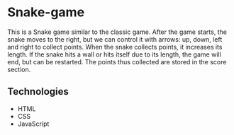 # Snake-game
This is a Snake game similar to the classic game. After the game starts, the snake moves to the right, but we can control it with arrows: up, down, left and right to collect points. When the snake collects points, it increases its length. If the snake hits a wall or hits itself due to its length, the game will end, but can be restarted. The points thus collected are stored in the score section.

## Technologies

- HTML
- CSS
- JavaScript

